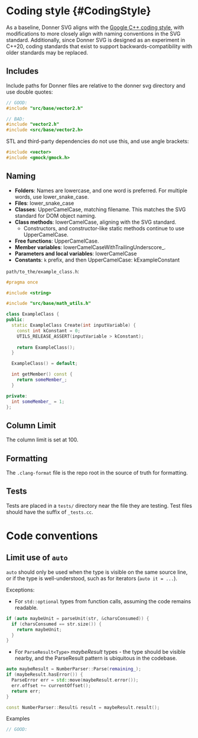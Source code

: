 # Coding style {#CodingStyle}

As a baseline, Donner SVG aligns with the [Google C++ coding style](https://google.github.io/styleguide/cppguide.html), with modifications to more closely align with naming conventions in the SVG standard. Additionally, since Donner SVG is designed as an experiment in C++20, coding standards that exist to support backwards-compatibility with older standards may be replaced.

## Includes

Include paths for Donner files are relative to the donner svg directory and use double quotes:

```cpp
// GOOD:
#include "src/base/vector2.h"

// BAD:
#include "vector2.h"
#include <src/base/vector2.h>
```

STL and third-party dependencies do not use this, and use angle brackets:

```cpp
#include <vector>
#include <gmock/gmock.h>
```

## Naming

- **Folders**: Names are lowercase, and one word is preferred. For multiple words, use lower_snake_case.
- **Files**: lower_snake_case
- **Classes**: UpperCamelCase, matching filename. This matches the SVG standard for DOM object naming.
- **Class methods**: lowerCamelCase, aligning with the SVG standard.
  - Constructors, and constructor-like static methods continue to use UpperCamelCase.
- **Free functions**: UpperCamelCase.
- **Member variables**: lowerCamelCaseWithTrailingUnderscore_.
- **Parameters and local variables**: lowerCamelCase
- **Constants**: `k` prefix, and then UpperCamelCase: kExampleConstant

`path/to_the/example_class.h`:

```cpp
#pragma once

#include <string>

#include "src/base/math_utils.h"

class ExampleClass {
public:
  static ExampleClass Create(int inputVariable) {
    const int kConstant = 0;
    UTILS_RELEASE_ASSERT(inputVariable > kConstant);
    
    return ExampleClass();
  }

  ExampleClass() = default;

  int getMember() const {
    return someMember_;
  }

private:
  int someMember_ = 1;
};
```

## Column Limit

The column limit is set at 100.

## Formatting

The `.clang-format` file is the repo root in the source of truth for formatting.

## Tests

Tests are placed in a `tests/` directory near the file they are testing. Test files should have the suffix of `_tests.cc`.

# Code conventions

## Limit use of `auto`

`auto` should only be used when the type is visible on the same source line, or if the type is well-understood, such as for iterators (`auto it = ...`).

Exceptions:

- For `std::optional` types from function calls, assuming the code remains readable.

```cpp
if (auto maybeUnit = parseUnit(str, &charsConsumed)) {
  if (charsConsumed == str.size()) {
    return maybeUnit;
  }
}
```

- For `ParseResult<Type>` _maybeResult_ types - the type should be visible nearby, and the ParseResult pattern is ubiquitous in the codebase.

```cpp
auto maybeResult = NumberParser::Parse(remaining_);
if (maybeResult.hasError()) {
  ParseError err = std::move(maybeResult.error());
  err.offset += currentOffset();
  return err;
}

const NumberParser::Result& result = maybeResult.result();
```

Examples

```cpp
// GOOD:
```
